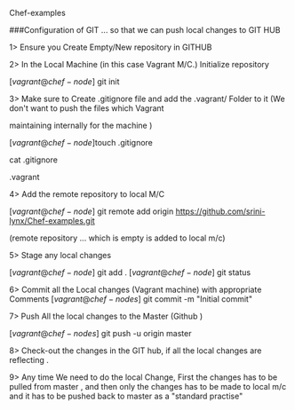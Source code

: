 Chef-examples

###Configuration of GIT ... so that we can push local changes to GIT HUB 

1> Ensure you Create Empty/New repository in GITHUB

2> In the Local Machine (in this case Vagrant M/C.) Initialize repository 

$[vagrant@chef-node$] git init 

3> Make sure to Create .gitignore file and add the .vagrant/ Folder to it (We don't want to push the files which Vagrant 

maintaining internally for the machine )

$[vagrant@chef-node$]touch .gitignore 

cat .gitignore 

.vagrant 

4> Add the remote repository to local M/C

$[vagrant@chef-node$] git remote add origin https://github.com/srini-lynx/Chef-examples.git 

(remote repository ... which is empty is added to local m/c)

5> Stage any local changes 

$[vagrant@chef-node$] git add .
$[vagrant@chef-node$] git status 

6> Commit all the Local changes (Vagrant machine) with appropriate Comments 
$[vagrant@chef-nodes$] git commit -m "Initial commit"

7> Push All the local changes to the Master (Github ) 

$[vagrant@chef-nodes$] git push -u origin master 

8> Check-out the changes in the GIT hub, if all the local changes are reflecting . 

9> Any time We need to do the local Change, First the changes has to be pulled from master , and then only the changes has to be 
made to local m/c and it has to be pushed back to master as a "standard practise"



